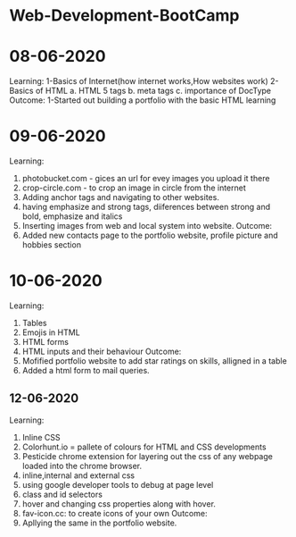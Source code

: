 # Web-Development-BootCamp
# 08-06-2020
Learning:
  1-Basics of Internet(how internet works,How websites work)
  2-Basics of HTML
    a. HTML 5 tags
    b. meta tags
    c. importance of DocType
Outcome:
  1-Started out building a portfolio with the basic HTML learning

# 09-06-2020
Learning:
  1. photobucket.com - gices an url for evey images you upload it there
  2. crop-circle.com - to crop an image in circle from the internet
  3. Adding anchor tags and navigating to other websites.
  4. having emphasize and strong tags, diiferences between strong and bold, emphasize and italics
  5. Inserting images from web and local system into website.
Outcome:
  1. Added new contacts page to the portfolio website, profile picture and hobbies section

# 10-06-2020
Learning:
  1. Tables
  2. Emojis in HTML
  3. HTML forms
  4. HTML inputs and their behaviour
Outcome:
  1. Mofified portfolio website to add star ratings on skills, alligned in a table
  2. Added a html form to mail queries.

## 12-06-2020
Learning:
  1. Inline CSS
  2. Colorhunt.io = pallete of colours for HTML and CSS developments 
  3. Pesticide chrome extension for layering out the css of any webpage loaded into the chrome browser.
  4. inline,internal and external css
  5. using google developer tools to debug at page level
  6. class and id selectors
  7. hover and changing css properties along with hover.
  8. fav-icon.cc: to create icons of your own
Outcome:
  1. Apllying the same in the portfolio website.
